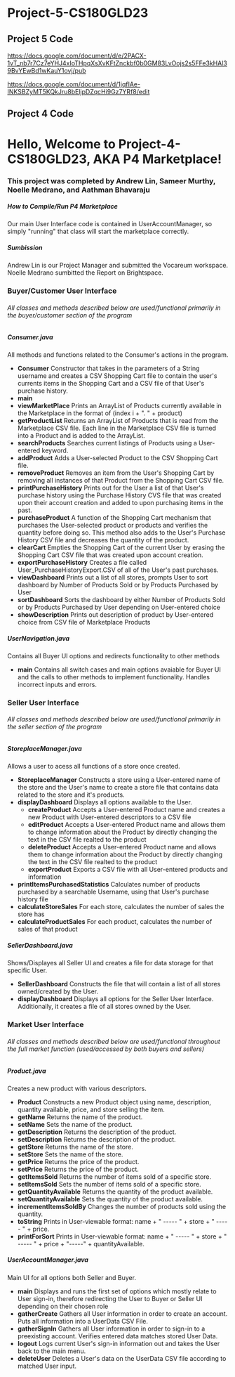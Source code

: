 # Project-5-CS180GLD23
## Project 5 Code
https://docs.google.com/document/d/e/2PACX-1vT_nb7r7Cz7eYHJ4xIoTHpqXsXvKFtZnckbf0b0GM83LvOojs2s5FFe3kHAl39BvYEwBd1wKauY1ovj/pub

https://docs.google.com/document/d/1jqfIAe-INKSBZyMT5KQkJru8bEljpDZqcHi9Gz7YRf8/edit


## Project 4 Code
# Hello, Welcome to Project-4-CS180GLD23, AKA P4 Marketplace!
### This project was completed by Andrew Lin, Sameer Murthy, Noelle Medrano, and Aathman Bhavaraju

##### How to Compile/Run P4 Marketplace
Our main User Interface code is contained in UserAccountManager, so simply "running" that class will start the marketplace correctly.

##### Sumbission
Andrew Lin is our Project Manager and submitted the Vocareum workspace.
Noelle Medrano sumbitted the Report on Brightspace.

### Buyer/Customer User Interface
###### All classes and methods described below are used/functional primarily in the buyer/customer section of the program

##### Consumer.java
All methods and functions related to the Consumer's actions in the program.
- **Consumer**
  Constructor that takes in the parameters of a String username and creates a CSV Shopping Cart file to contain the user's currents items in the Shopping Cart and a CSV file of that User's purchase history.
- **main**
- **viewMarketPlace**
  Prints an ArrayList of Products currently available in the Marketplace in the format of (index i + ". " + product)
- **getProductList**
  Returns an ArrayList of Products that is read from the Marketplace CSV file. Each line in the Marketplace CSV file is turned into a Product and is added to the ArrayList.
- **searchProducts**
  Searches current listings of Products using a User-entered keyword.
- **addProduct**
  Adds a User-selected Product to the CSV Shopping Cart file.
- **removeProduct**
  Removes an item from the User's Shopping Cart by removing all instances of that Product from the Shopping Cart CSV file.
- **printPurchaseHistory**
  Prints out for the User a list of that User's purchase history using the Purchase History CVS file that was created upon their account creation and added to upon purchasing items in the past.
- **purchaseProduct**
  A function of the Shopping Cart mechanism that purchases the User-selected product or products and verifies the quantity before doing so. This method also adds to the User's Purchase History CSV file and decreases the quantity of the product.
- **clearCart**
  Empties the Shopping Cart of the current User by erasing the Shopping Cart CSV file that was created upon account creation.
- **exportPurchaseHistory**
  Creates a file called User_PurchaseHistoryExport.CSV of all of the User's past purchases.
- **viewDashboard**
  Prints out a list of all stores, prompts User to sort dashboard by Number of Products Sold or by Products Purchased by User
- **sortDashboard**
  Sorts the dashboard by either Number of Products Sold or by Products Purchased by User depending on User-entered choice
- **showDescription**
  Prints out description of product by User-entered choice from CSV file of Marketplace Products

##### UserNavigation.java
Contains all Buyer UI options and redirects functionality to other methods
- **main**
  Contains all switch cases and main options avaiable for Buyer UI and the calls to other methods to implement functionality. Handles incorrect inputs and errors.

### Seller User Interface
###### All classes and methods described below are used/functional primarily in the seller section of the program

##### StoreplaceManager.java
Allows a user to acess all functions of a store once created.
- **StoreplaceManager**
  Constructs a store using a User-entered name of the store and the User's name to create a store file that contains data related to the store and it's products.
- **displayDashboard**
  Displays all options available to the User.
  - **createProduct**
    Accepts a User-entered Product name and creates a new Product with User-entered descriptors to a CSV file
  - **editProduct**
    Accepts a User-entered Product name and allows them to change information about the Product by directly changing the text in the CSV file realted to the product
  - **deleteProduct**
    Accepts a User-entered Product name and allows them to change information about the Product by directly changing the text in the CSV file realted to the product
  - **exportProduct**
    Exports a CSV file with all User-entered products and information
- **printItemsPurchasedStatistics**
  Calculates number of products purchased by a searchable Username, using that User's purchase history file
- **calculateStoreSales**
  For each store, calculates the number of sales the store has
- **calculateProductSales**
  For each product, calculates the number of sales of that product

##### SellerDashboard.java
Shows/Displayes all Seller UI and creates a file for data storage for that specific User.
- **SellerDashboard**
  Constructs the file that will contain a list of all stores owned/created by the User.
- **displayDashboard**
  Displays all options for the Seller User Interface. Additionally, it creates a file of all stores owned by the User.

### Market User Interface
###### All classes and methods described below are used/functional throughout the full market function (used/accessed by both buyers and sellers)

##### Product.java
Creates a new product with various descriptors.
- **Product**
  Constructs a new Product object using name, description, quantity available, price, and store selling the item.
- **getName**
  Returns the name of the product.
- **setName**
  Sets the name of the product.
- **getDescription**
  Returns the description of the product.
- **setDescription**
  Returns the description of the product.
- **getStore**
  Returns the name of the store.
- **setStore**
  Sets the name of the store.
- **getPrice**
  Returns the price of the product.
- **setPrice**
  Returns the price of the product.
- **getItemsSold**
  Returns the number of items sold of a specific store.
- **setItemsSold**
  Sets the number of items sold of a specific store.
- **getQuantityAvailable**
  Returns the quantity of the product available.
- **setQuantityAvailable**
  Sets the quantity of the product available.
- **incrementItemsSoldBy**
  Changes the number of products sold using the quantity.
- **toString**
  Prints in User-viewable format: name + " ----- " + store + " ----- " + price.
- **printForSort**
  Prints in User-viewable format: name + " ----- " + store + " ----- " + price + "-----" + quantityAvailable.
  
##### UserAccountManager.java
Main UI for all options both Seller and Buyer.
- **main**
  Displays and runs the first set of options which mostly relate to User sign-in, therefore redirecting the User to Buyer or Seller UI depending on their chosen role
- **gatherCreate**
  Gathers all User information in order to create an account. Puts all information into a UserData CSV File. 
- **gatherSignIn**
  Gathers all User information in order to sign-in to a preexisting account. Verifies entered data matches stored User Data.
- **logout**
  Logs current User's sign-in information out and takes the User back to the main menu.
- **deleteUser**
  Deletes a User's data on the UserData CSV file according to matched User input.
  
